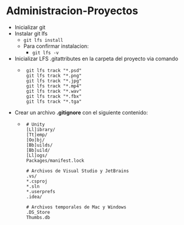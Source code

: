 # Administracion-Proyectos

- Inicializar git
- Instalar git lfs
   - `git lfs install`
   - Para confirmar instalacion:
      - `git lfs -v`
- Inicializar LFS .gitattributes en la carpeta del proyecto via comando
   - ```
      git lfs track "*.psd"
      git lfs track "*.png"
      git lfs track "*.jpg"
      git lfs track "*.mp4"
      git lfs track "*.wav"
      git lfs track "*.fbx"
      git lfs track "*.tga"
     ```
- Crear un archivo **.gitignore** con el siguiente contenido:
   - ```
      # Unity 
      [Ll]ibrary/
      [Tt]emp/
      [Oo]bj/
      [Bb]uilds/
      [Bb]uild/
      [Ll]ogs/
      Packages/manifest.lock
      
      # Archivos de Visual Studio y JetBrains
      .vs/
      *.csproj
      *.sln
      *.userprefs
      .idea/
      
      # Archivos temporales de Mac y Windows
      .DS_Store
      Thumbs.db
     ```
